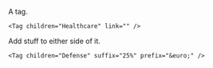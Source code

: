 A tag.

    <Tag children="Healthcare" link="" />

Add stuff to either side of it.

    <Tag children="Defense" suffix="25%" prefix="&euro;" />
